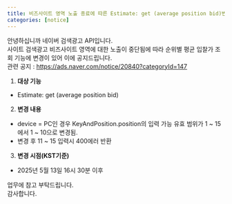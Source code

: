 ```yaml
---
title: 비즈사이트 영역 노출 종료에 따른 Estimate: get (average position bid)변경 안내
categories: [notice]
---
```


안녕하십니까 네이버 검색광고 API입니다.<br>
사이트 검색광고 비즈사이트 영역에 대한 노출이 중단됨에 따라 순위별 평균 입찰가 조회 기능에 변경이 있어 이에 공지드립니다. <br>
관련 공지 : https://ads.naver.com/notice/20840?categoryId=147 <br>

1. **대상 기능** <br>
- Estimate: get (average position bid) <br>

2.  **변경 내용**<br>
- device = PC인 경우 KeyAndPosition.position의 입력 가능 유효 범위가 1 ~ 15에서 1 ~ 10으로 변경됨.<br>
- 변경 후 11 ~ 15 입력시 400에러 반환 <br>

3. **변경 시점(KST기준)**<br>
- 2025년 5월 13일 16시 30분 이후 

업무에 참고 부탁드립니다.<br>
감사합니다. <br>